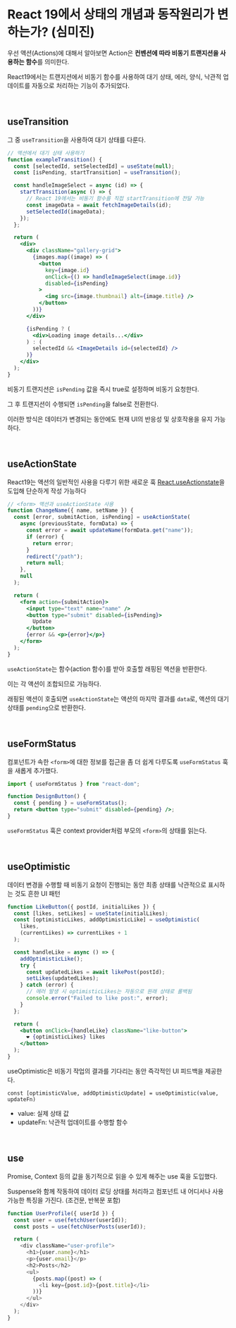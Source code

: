 # React 19에서 상태의 개념과 동작원리가 변하는가? (심미진)

우선 액션(Actions)에 대해서 알아보면 Action은 **컨벤션에 따라 비동기 트랜지션을 사용하는 함수**를 의미한다.

React19에서는 트랜지션에서 비동기 함수를 사용하여 대기 상태, 에러, 양식, 낙관적 업데이트를 자동으로 처리하는 기능이 추가되었다.

<br>

## useTransition

그 중 `useTransition`을 사용하여 대기 상태를 다룬다.

```jsx
// 액션에서 대기 상태 사용하기
function exampleTransition() {
  const [selectedId, setSelectedId] = useState(null);
  const [isPending, startTransition] = useTransition();

  const handleImageSelect = async (id) => {
    startTransition(async () => {
      // React 19에서는 비동기 함수를 직접 startTransition에 전달 가능
      const imageData = await fetchImageDetails(id);
      setSelectedId(imageData);
    });
  };

  return (
    <div>
      <div className="gallery-grid">
        {images.map((image) => (
          <button
            key={image.id}
            onClick={() => handleImageSelect(image.id)}
            disabled={isPending}
          >
            <img src={image.thumbnail} alt={image.title} />
          </button>
        ))}
      </div>

      {isPending ? (
        <div>Loading image details...</div>
      ) : (
        selectedId && <ImageDetails id={selectedId} />
      )}
    </div>
  );
}
```

비동기 트랜지션은 `isPending` 값을 즉시 true로 설정하며 비동기 요청한다.

그 후 트랜지션이 수행되면 `isPending`을 false로 전환한다.

이러한 방식은 데이터가 변경되는 동안에도 현재 UI의 반응성 및 상호작용을 유지 가능하다.

<br>

## useActionState

React19는 액션의 일반적인 사용을 다루기 위한 새로운 훅 [React.useActionstate](https://react.dev/blog/2024/04/25/react-19#new-hook-useactionstate)을 도입해 단순하게 작성 가능하다

```jsx
// <form> 액션과 useActionState 사용
function ChangeName({ name, setName }) {
  const [error, submitAction, isPending] = useActionState(
    async (previousState, formData) => {
      const error = await updateName(formData.get("name"));
      if (error) {
        return error;
      }
      redirect("/path");
      return null;
    },
    null
  );

  return (
    <form action={submitAction}>
      <input type="text" name="name" />
      <button type="submit" disabled={isPending}>
        Update
      </button>
      {error && <p>{error}</p>}
    </form>
  );
}
```

`useActionState`는 함수(action 함수)를 받아 호출할 래핑된 액션을 반환한다.

이는 각 액션이 조합되므로 가능하다.

래핑된 액션이 호출되면 `useActionState`는 액션의 마지막 결과를 `data`로, 액션의 대기 상태를 `pending`으로 반환한다.

<br>

## useFormStatus

컴포넌트가 속한 `<form>`에 대한 정보를 접근을 좀 더 쉽게 다루도록 `useFormStatus` 훅을 새롭게 추가했다.

```jsx
import { useFormStatus } from "react-dom";

function DesignButton() {
  const { pending } = useFormStatus();
  return <button type="submit" disabled={pending} />;
}
```

`useFormStatus` 훅은 context provider처럼 부모의 `<form>`의 상태를 읽는다.

<br>

## useOptimistic

데이터 변경을 수행할 때 비동기 요청이 진행되는 동안 최종 상태를 낙관적으로 표시하는 것도 흔한 UI 패턴

```jsx
function LikeButton({ postId, initialLikes }) {
  const [likes, setLikes] = useState(initialLikes);
  const [optimisticLikes, addOptimisticLike] = useOptimistic(
    likes,
    (currentLikes) => currentLikes + 1
  );

  const handleLike = async () => {
    addOptimisticLike();
    try {
      const updatedLikes = await likePost(postId);
      setLikes(updatedLikes);
    } catch (error) {
      // 에러 발생 시 optimisticLikes는 자동으로 원래 상태로 롤백됨
      console.error("Failed to like post:", error);
    }
  };

  return (
    <button onClick={handleLike} className="like-button">
      ❤️ {optimisticLikes} likes
    </button>
  );
}
```

useOptimistic은 비동기 작업의 결과를 기다리는 동안 즉각적인 UI 피드백을 제공한다.

`const [optimisticValue, addOptimisticUpdate] = useOptimistic(value, updateFn)`

- value: 실제 상태 값
- updateFn: 낙관적 업데이트를 수행할 함수

<br>

## use

Promise, Context 등의 값을 동기적으로 읽을 수 있게 해주는 use 훅을 도입했다.

Suspense와 함께 작동하여 데이터 로딩 상태를 처리하고 컴포넌트 내 어디서나 사용 가능한 특징을 가진다. (조건문, 반복문 포함)

```javascript
function UserProfile({ userId }) {
  const user = use(fetchUser(userId));
  const posts = use(fetchUserPosts(userId));

  return (
    <div className="user-profile">
      <h1>{user.name}</h1>
      <p>{user.email}</p>
      <h2>Posts</h2>
      <ul>
        {posts.map((post) => (
          <li key={post.id}>{post.title}</li>
        ))}
      </ul>
    </div>
  );
}
```
